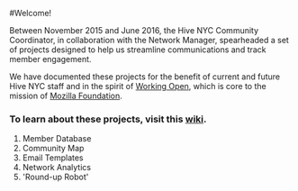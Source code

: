 #Welcome!

Between November 2015 and June 2016, the Hive NYC Community Coordinator, in collaboration with the Network Manager, spearheaded a set of projects designed to help us streamline communications and track member engagement.
 
We have documented these projects for the benefit of current and future Hive NYC staff and in the spirit of [Working Open](), which is core to the mission of [Mozilla Foundation](https://www.mozilla.org/en-US/foundation/about/).

### To learn about these projects, visit this [wiki](https://github.com/MozillaFoundation/HiveNYC/wiki).

1. Member Database
2. Community Map
3. Email Templates
4. Network Analytics
5. 'Round-up Robot'



